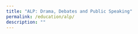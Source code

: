 ```yaml
---
title: "ALP: Drama, Debates and Public Speaking"
permalink: /education/alp/
description: ""
---
```

